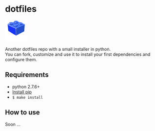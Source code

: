 dotfiles 
====

![](./lego.png) 

Another dotfiles repo with a small installer in python.    
You can fork, customize and use it to install your first dependencies and configure them.

## Requirements 

*  python 2.7.6+
* [Install pip](http://pip.readthedocs.org/en/latest/installing.html) 
* `$ make install`

## How to use 

Soon ... 
